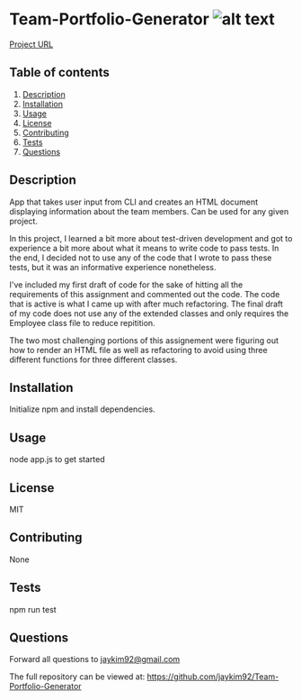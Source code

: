 
# Team-Portfolio-Generator ![alt text](https://img.shields.io/github/repo-size/jaykim92/Team-Portfolio-Generator "Size Badge")
[Project URL](https://jaykim92.github.io/Team-Portfolio-Generator/)

## Table of contents
1. [Description](#description)
2. [Installation](#installation)
3. [Usage](#usage)
4. [License](#license)
5. [Contributing](#contributing)
6. [Tests](#tests)
7. [Questions](#questions)

## Description

App that takes user input from CLI and creates an HTML document displaying information about the team members. Can be used for any given project.

In this project, I learned a bit more about test-driven development and got to experience a bit more about what it means to write code to pass tests. In the end, I decided not to use any of the code that I wrote to pass these tests, but it was an informative experience nonetheless.

I've included my first draft of code for the sake of hitting all the requirements of this assignment and commented out the code. The code that is active is what I came up with after much refactoring. The final draft of my code does not use any of the extended classes and only requires the Employee class file to reduce repitition.

The two most challenging portions of this assignement were figuring out how to render an HTML file as well as refactoring to avoid using three different functions for three different classes. 

## Installation

Initialize npm and install dependencies.

## Usage

node app.js to get started

## License

MIT

## Contributing

None

## Tests

npm run test

## Questions

Forward all questions to jaykim92@gmail.com

The full repository can be viewed at:
https://github.com/jaykim92/Team-Portfolio-Generator
